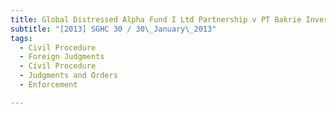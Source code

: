 ```yaml
---
title: Global Distressed Alpha Fund I Ltd Partnership v PT Bakrie Investindo
subtitle: "[2013] SGHC 30 / 30\_January\_2013"
tags:
  - Civil Procedure
  - Foreign Judgments
  - Civil Procedure
  - Judgments and Orders
  - Enforcement

---
```


